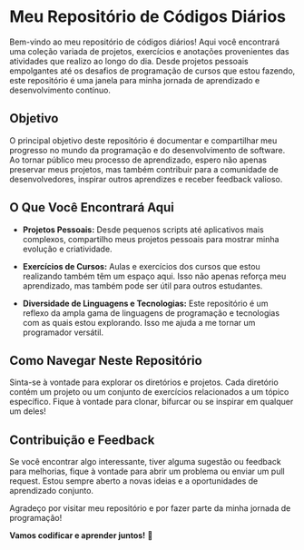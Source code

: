 # Meu Repositório de Códigos Diários

Bem-vindo ao meu repositório de códigos diários! Aqui você encontrará uma coleção variada de projetos, exercícios e anotações provenientes das atividades que realizo ao longo do dia. Desde projetos pessoais empolgantes até os desafios de programação de cursos que estou fazendo, este repositório é uma janela para minha jornada de aprendizado e desenvolvimento contínuo.

## Objetivo

O principal objetivo deste repositório é documentar e compartilhar meu progresso no mundo da programação e do desenvolvimento de software. Ao tornar público meu processo de aprendizado, espero não apenas preservar meus projetos, mas também contribuir para a comunidade de desenvolvedores, inspirar outros aprendizes e receber feedback valioso.

## O Que Você Encontrará Aqui

- **Projetos Pessoais:** Desde pequenos scripts até aplicativos mais complexos, compartilho meus projetos pessoais para mostrar minha evolução e criatividade.

- **Exercícios de Cursos:** Aulas e exercícios dos cursos que estou realizando também têm um espaço aqui. Isso não apenas reforça meu aprendizado, mas também pode ser útil para outros estudantes.

- **Diversidade de Linguagens e Tecnologias:** Este repositório é um reflexo da ampla gama de linguagens de programação e tecnologias com as quais estou explorando. Isso me ajuda a me tornar um programador versátil.

## Como Navegar Neste Repositório

Sinta-se à vontade para explorar os diretórios e projetos. Cada diretório contém um projeto ou um conjunto de exercícios relacionados a um tópico específico. Fique à vontade para clonar, bifurcar ou se inspirar em qualquer um deles!

## Contribuição e Feedback

Se você encontrar algo interessante, tiver alguma sugestão ou feedback para melhorias, fique à vontade para abrir um problema ou enviar um pull request. Estou sempre aberto a novas ideias e a oportunidades de aprendizado conjunto.

Agradeço por visitar meu repositório e por fazer parte da minha jornada de programação!

**Vamos codificar e aprender juntos!** 🚀
